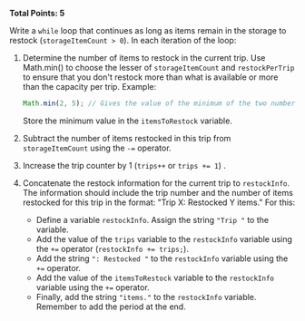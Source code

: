 **Total Points: 5**

Write a `while` loop that continues as long as items remain in the storage to restock (`storageItemCount > 0`). In each iteration of the loop:

1. Determine the number of items to restock in the current trip.
   Use Math.min() to choose the lesser of `storageItemCount` and `restockPerTrip` to ensure that you don't restock more than what is available or more than the capacity per trip.
   Example:

   ```js
   Math.min(2, 5); // Gives the value of the minimum of the two numbers, which is 2 in this case
   ```

   Store the minimum value in the `itemsToRestock` variable.

2. Subtract the number of items restocked in this trip from `storageItemCount` using the `-=` operator.
3. Increase the trip counter by 1 (`trips++` or `trips += 1`) .

4. Concatenate the restock information for the current trip to `restockInfo`. The information should include the trip number and the number of items restocked for this trip in the format: "Trip X: Restocked Y items." For this:
   - Define a variable `restockInfo`. Assign the string `"Trip "` to the variable.
   - Add the value of the `trips` variable to the `restockInfo` variable using the `+=` operator (`restockInfo += trips;`).
   - Add the string `": Restocked "` to the `restockInfo` variable using the `+=` operator.
   - Add the value of the `itemsToRestock` variable to the `restockInfo` variable using the `+=` operator.
   - Finally, add the string `"items."` to the `restockInfo` variable. Remember to add the period at the end.
